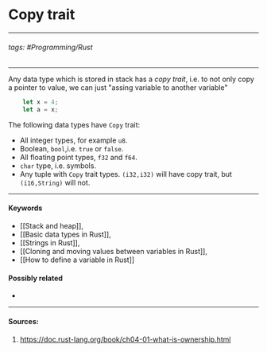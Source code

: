 # Copy trait
***
###### tags: #Programming/Rust 
***
Any data type which is stored in stack has a *copy trait*, i.e. to not only copy a pointer to value, we can just "assing variable to another variable"
```rust
	let x = 4;
	let a = x;
```
The following data types have `Copy` trait:
- All integer types, for example `u8`.
- Boolean, `bool`,i.e. `true` or `false`.
- All floating point types, `f32` and `f64`.
- `char` type, i.e. symbols.
- Any tuple with `Copy` trait types. `(i32,i32)` will have copy trait, but `(i16,String)` will not.
***
#### Keywords
- [[Stack and heap]],
- [[Basic data types in Rust]],
- [[Strings in Rust]],
- [[Cloning and moving values between variables in Rust]],
- [[How to define a variable in Rust]]
#### Possibly related
- 
***
#### Sources:
1. https://doc.rust-lang.org/book/ch04-01-what-is-ownership.html
